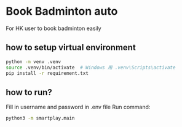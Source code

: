 # Book Badminton auto
For HK user
to book badminton easily



## how to setup virtual environment

```sh
python -m venv .venv
source .venv/bin/activate  # Windows 用 .venv\Scripts\activate
pip install -r requirement.txt
```
## how to run? 
Fill in username and password in .env file
Run command:
```sh
python3 -m smartplay.main
```
